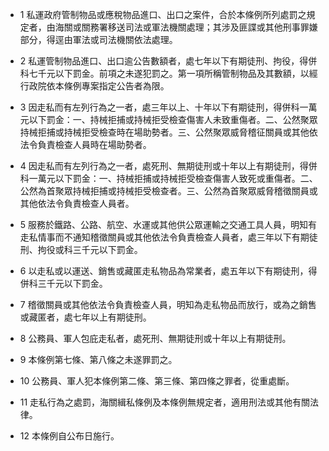 * 1 私運政府管制物品或應稅物品進口、出口之案件，合於本條例所列處罰之規定者，由海關或關務署移送司法或軍法機關處理；其涉及匪諜或其他刑事罪嫌部分，得逕由軍法或司法機關依法處理。

* 2 私運管制物品進口、出口逾公告數額者，處七年以下有期徒刑、拘役，得併科七千元以下罰金。前項之未遂犯罰之。第一項所稱管制物品及其數額，以經行政院依本條例專案指定公告者為限。

* 3 因走私而有左列行為之一者，處三年以上、十年以下有期徒刑，得併科一萬元以下罰金：一、持械拒捕或持械拒受檢查傷害人未致重傷者。二、公然聚眾持械拒捕或持械拒受檢查時在場助勢者。三、公然聚眾威脅稽征關員或其他依法令負責檢查人員時在場助勢者。

* 4 因走私而有左列行為之一者，處死刑、無期徒刑或十年以上有期徒刑，得併科一萬元以下罰金：一、持械拒捕或持械拒受檢查傷害人致死或重傷者。二、公然為首聚眾持械拒捕或持械拒受檢查者。三、公然為首聚眾威脅稽徵關員或其他依法令負責檢查人員者。

* 5 服務於鐵路、公路、航空、水運或其他供公眾運輸之交通工具人員，明知有走私情事而不通知稽徵關員或其他依法令負責檢查人員者，處三年以下有期徒刑、拘役或科三千元以下罰金。

* 6 以走私或以運送、銷售或藏匿走私物品為常業者，處五年以下有期徒刑，得併科三千元以下罰金。

* 7 稽徵關員或其他依法令負責檢查人員，明知為走私物品而放行，或為之銷售或藏匿者，處七年以上有期徒刑。

* 8 公務員、軍人包庇走私者，處死刑、無期徒刑或十年以上有期徒刑。

* 9 本條例第七條、第八條之未遂罪罰之。

* 10 公務員、軍人犯本條例第二條、第三條、第四條之罪者，從重處斷。

* 11 走私行為之處罰，海關緝私條例及本條例無規定者，適用刑法或其他有關法律。

* 12 本條例自公布日施行。

